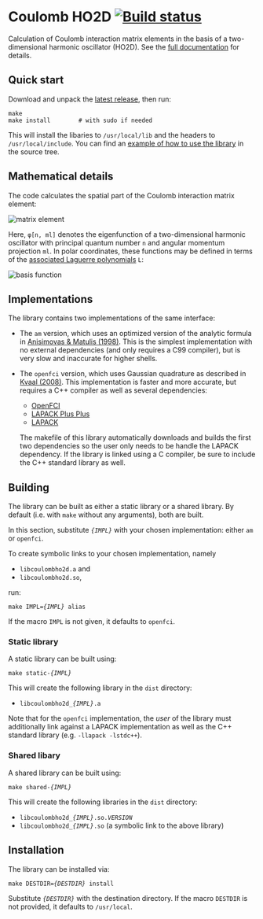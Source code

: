 # Coulomb HO2D [![Build status][ci]][ca]

[ca]: https://travis-ci.org/xrf/coulomb_ho2d
[ci]: https://travis-ci.org/xrf/coulomb_ho2d.svg?branch=master

Calculation of Coulomb interaction matrix elements in the basis of a
two-dimensional harmonic oscillator (HO2D).  See the [full documentation][6]
for details.

## Quick start

Download and unpack the [latest release][7], then run:

    make
    make install        # with sudo if needed

This will install the libaries to `/usr/local/lib` and the headers to
`/usr/local/include`.  You can find an [example of how to use the library][8]
in the source tree.

## Mathematical details

The code calculates the spatial part of the Coulomb interaction matrix
element:

![matrix element][9]

Here, `φ[n, ml]` denotes the eigenfunction of a two-dimensional harmonic
oscillator with principal quantum number `n` and angular momentum projection
`ml`.  In polar coordinates, these functions may be defined in terms of the
[associated Laguerre polynomials][11] `L`:

![basis function][10]

## Implementations

The library contains two implementations of the same interface:

  - The `am` version, which uses an optimized version of the analytic formula
    in [Anisimovas & Matulis (1998)][1].  This is the simplest implementation
    with no external dependencies (and only requires a C99 compiler), but is
    very slow and inaccurate for higher shells.

  - The `openfci` version, which uses Gaussian quadrature as described in
    [Kvaal (2008)][1].  This implementation is faster and more accurate, but
    requires a C++ compiler as well as several dependencies:

      - [OpenFCI][3]
      - [LAPACK Plus Plus][4]
      - [LAPACK][5]

    The makefile of this library automatically downloads and builds the first
    two dependencies so the user only needs to be handle the LAPACK
    dependency.  If the library is linked using a C compiler, be sure to
    include the C++ standard library as well.

## Building

The library can be built as either a static library or a shared library.  By
default (i.e. with `make` without any arguments), both are built.

In this section, substitute <code><var>{IMPL}</var></code> with your chosen
implementation: either `am` or `openfci`.

To create symbolic links to your chosen implementation, namely

  - `libcoulombho2d.a` and
  - `libcoulombho2d.so`,

run:

<pre><code>make IMPL=<var>{IMPL}</var> alias</code></pre>

If the macro <code>IMPL</code> is not given, it defaults to `openfci`.

### Static library

A static library can be built using:

<pre><code>make static-<var>{IMPL}</var></code></pre>

This will create the following library in the `dist` directory:

  - <code>libcoulombho2d_<var>{IMPL}</var>.a</code>

Note that for the `openfci` implementation, the *user* of the library must
additionally link against a LAPACK implementation as well as the C++ standard
library (e.g. `-llapack -lstdc++`).

### Shared libary

A shared library can be built using:

<pre><code>make shared-<var>{IMPL}</var></code></pre>

This will create the following libraries in the `dist` directory:

  - <code>libcoulombho2d_<var>{IMPL}</var>.so.<var>VERSION</var></code>
  - <code>libcoulombho2d_<var>{IMPL}</var>.so</code> (a symbolic link to the
    above library)

## Installation

The library can be installed via:

<pre><code>make DESTDIR=<var>{DESTDIR}</var> install</code></pre>

Substitute <code><var>{DESTDIR}</var></code> with the destination directory.
If the macro `DESTDIR` is not provided, it defaults to `/usr/local`.

[1]:  http://dx.doi.org/10.1088/0953-8984/10/3/013
[2]:  http://arxiv.org/abs/0810.2644
[3]:  http://folk.uio.no/simenkva/openfci.shtml
[4]:  http://sourceforge.net/projects/lpp
[5]:  http://netlib.org/lapack
[11]: https://en.wikipedia.org/wiki/Laguerre_polynomials#Generalized_Laguerre_polynomials

[6]:  http://xrf.github.io/coulomb_ho2d
[7]:  https://github.com/xrf/coulomb_ho2d/releases
[8]:  https://github.com/xrf/coulomb_ho2d/blob/master/example.c
[9]:  https://github.com/xrf/coulomb_ho2d/raw/master/equation-matrix-element.png
[10]: https://github.com/xrf/coulomb_ho2d/raw/master/equation-basis-function.png
